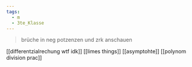 ```yaml
---
tags:
  - m
  - 3te_Klasse
---
```

> brüche in neg potzenzen und zrk anschauen

[[differentzialrechung wtf idk]]
[[limes things]]
[[asymptohte]]
[[polynom division prac]]